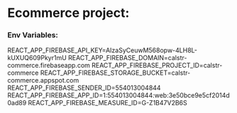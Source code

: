 # Ecommerce project:

### Env Variables:
REACT_APP_FIREBASE_API_KEY=AIzaSyCeuwM568opw-4LH8L-kUXUQ609Pkyr1mU
REACT_APP_FIREBASE_DOMAIN=calstr-commerce.firebaseapp.com
REACT_APP_FIREBASE_PROJECT_ID=calstr-commerce
REACT_APP_FIREBASE_STORAGE_BUCKET=calstr-commerce.appspot.com
REACT_APP_FIREBASE_SENDER_ID=554013004844
REACT_APP_FIREBASE_APP_ID=1:554013004844:web:3e50bce9e5cf2014d0ad89
REACT_APP_FIREBASE_MEASURE_ID=G-Z1B47V2B6S